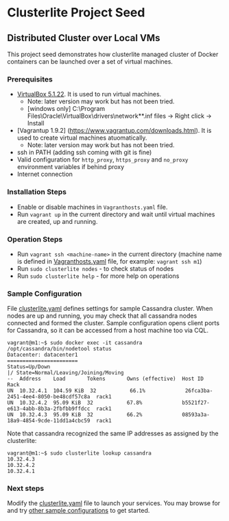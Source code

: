 # Clusterlite Project Seed

## Distributed Cluster over Local VMs

This project seed demonstrates how clusterlite managed cluster of Docker containers can be launched over a set of virtual machines.

### Prerequisites

- [VirtualBox 5.1.22](https://www.virtualbox.org/wiki/Downloads). It is used to run virtual machines.
    - Note: later version may work but has not been tried.
    - [windows only] C:\Program Files\Oracle\VirtualBox\drivers\network\*\*.inf files -> Right click -> Install
- [Vagrantup 1.9.2] (https://www.vagrantup.com/downloads.html). It is used to create virtual machines atuomatically.
    - Note: later version may work but has not been tried.
- ssh in PATH (adding ssh coming with git is fine)
- Valid configuration for `http_proxy`, `https_proxy` and `no_proxy` environment variables if behind proxy
- Internet connection

### Installation Steps

- Enable or disable machines in `Vagranthosts.yaml` file.
- Run `vagrant up` in the current directory and wait until virtual machines are created, up and running.

### Operation Steps

- Run `vagrant ssh <machine-name>` in the current directory (machine name is defined in [Vagranthosts.yaml](./Vagranthosts.yaml) file, for example: `vagrant ssh m1`)
- Run `sudo clusterlite nodes` - to check status of nodes
- Run `sudo clusterlite help` - for more help on operations

### Sample Configuration
File [clusterlite.yaml](./clusterlite.yaml) defines settings for sample Cassandra cluster. When nodes are up and running, you may check that all cassandra nodes connected and formed the cluster. Sample configuration opens client ports for Cassandra, so it can be accessed from a host machine too via CQL.

```
vagrant@m1:~$ sudo docker exec -it cassandra /opt/cassandra/bin/nodetool status
Datacenter: datacenter1
=======================
Status=Up/Down
|/ State=Normal/Leaving/Joining/Moving
--  Address    Load       Tokens       Owns (effective)  Host ID                               Rack
UN  10.32.4.1  104.59 KiB  32           66.1%             26fca3ba-2451-4ee4-8050-be48cdf57c8a  rack1
UN  10.32.4.2  95.09 KiB  32           67.8%             b5521f27-e613-4abb-8b3a-2fbfbb9ffdcc  rack1
UN  10.32.4.3  95.09 KiB  32           66.2%             08593a3a-18a9-4854-9cde-11dd1a4cbc59  rack1
```

Note that cassandra recognized the same IP addresses as assigned by the clusterlite:
```
vagrant@m1:~$ sudo clusterlite lookup cassandra
10.32.4.3
10.32.4.2
10.32.4.1
```

### Next steps
Modify the [clusterlite.yaml](./clusterlite.yaml) file to launch your services. You may browse for and try [other sample configurations](../../examples) to get started.
